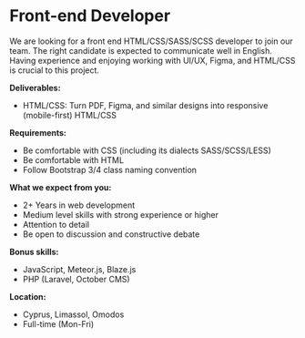 # Front-end Developer

We are looking for a front end HTML/CSS/SASS/SCSS developer to join our team. The right candidate is expected to communicate well in English. Having experience and enjoying working with UI/UX, Figma, and HTML/CSS is crucial to this project.

__Deliverables:__

- HTML/CSS: Turn PDF, Figma, and similar designs into responsive (mobile-first) HTML/CSS

__Requirements:__

- Be comfortable with CSS (including its dialects SASS/SCSS/LESS)
- Be comfortable with HTML
- Follow Bootstrap 3/4 class naming convention

__What we expect from you:__

- 2+ Years in web development
- Medium level skills with strong experience or higher
- Attention to detail
- Be open to discussion and constructive debate

__Bonus skills:__

- JavaScript, Meteor.js, Blaze.js
- PHP (Laravel, October CMS)

__Location:__

- Cyprus, Limassol, Omodos
- Full-time (Mon-Fri)
